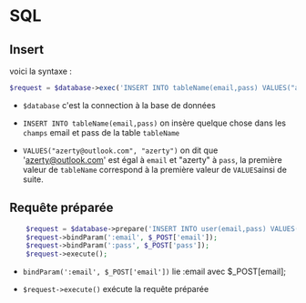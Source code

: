 # SQL

## Insert

voici la syntaxe : 

```php
$request = $database->exec('INSERT INTO tableName(email,pass) VALUES("azerty@outlook.com", "azerty")');
```

*   `$database` c'est la connection à la base de données

*   `INSERT INTO tableName(email,pass)` on insère quelque chose dans les `champs` email et pass de la table `tableName`

*   `VALUES("azerty@outlook.com", "azerty")` on dit que 'azerty@outlook.com' est égal à `email` et "azerty" à `pass`, la première valeur de `tableName` correspond à la première valeur de `VALUES`ainsi de suite.

## Requête préparée

```php
    $request = $database->prepare('INSERT INTO user(email,pass) VALUES(:email, :pass)');
    $request->bindParam(':email', $_POST['email']);
    $request->bindParam(':pass', $_POST['pass']);
    $request->execute();
```

*   `bindParam(':email', $_POST['email'])` lie :email avec $_POST[email];

*   `$request->execute()` exécute la requête préparée